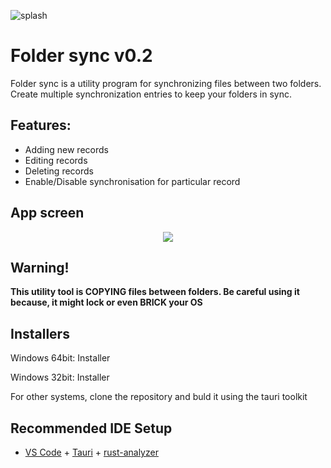 ![splash](https://github.com/Abbion/FolderSync/assets/55063719/62c84e1b-b595-4b0a-9b29-ac7e47316a9c)
# Folder sync v0.2

Folder sync is a utility program for synchronizing files between two folders. Create multiple synchronization entries to keep your folders in sync.

## Features: 
- Adding new records
- Editing records
- Deleting records
- Enable/Disable synchronisation for particular record

## App screen
<p align="center">
  <img src="https://github-production-user-asset-6210df.s3.amazonaws.com/55063719/297503632-ccdc1e87-0643-4eac-8abe-eb503ceb64f6.png?X-Amz-Algorithm=AWS4-HMAC-SHA256&X-Amz-Credential=AKIAVCODYLSA53PQK4ZA%2F20240117%2Fus-east-1%2Fs3%2Faws4_request&X-Amz-Date=20240117T200725Z&X-Amz-Expires=300&X-Amz-Signature=f272b7f6400c749ea29301c656605a1725aa233ea2b591519cd0bb1f71e41782&X-Amz-SignedHeaders=host&actor_id=55063719&key_id=0&repo_id=715150900">
</p>

## Warning!
**This utility tool is COPYING files between folders. Be careful using it because, it might lock or even BRICK your OS**

## Installers
Windows 64bit: Installer

Windows 32bit: Installer

For other systems, clone the repository and buld it using the tauri toolkit

## Recommended IDE Setup

- [VS Code](https://code.visualstudio.com/) + [Tauri](https://marketplace.visualstudio.com/items?itemName=tauri-apps.tauri-vscode) + [rust-analyzer](https://marketplace.visualstudio.com/items?itemName=rust-lang.rust-analyzer)
